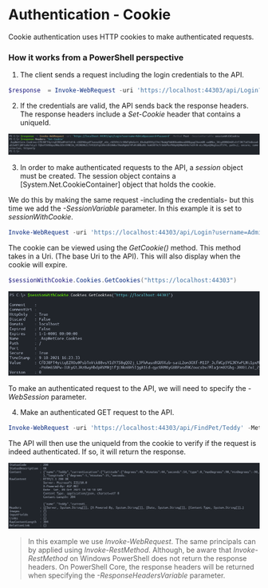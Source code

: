 # Authentication - Cookie

Cookie authentication uses HTTP cookies to make authenticated requests.

### How it works from a PowerShell perspective

1. The client sends a request including the login credentials to the API.

```powershell
$response  = Invoke-WebRequest -uri 'https://localhost:44303/api/Login?username=Admin&password=Password' -Method Post
```

2. If the credentials are valid, the API sends back the response headers. The response headers include a _Set-Cookie_ header that contains a uniqueId.

![responseCookie](.\assets\Authentication-01-CookieAuth-1.png)

3. In order to make authenticated requests to the API, a _session_ object must be created. The session object contains a [System.Net.CookieContainer] object that holds the cookie.

We do this by making the same request -including the credentials- but this time we add the _-SessionVariable_ parameter. In this example it is set to _sessionWithCookie_.

```powershell
Invoke-WebRequest -uri 'https://localhost:44303/api/Login?username=Admin&password=Password' -Method Post -SessionVariable sessionWithCookie
```

The cookie can be viewed using the _GetCookie()_ method. This method takes in a Uri. (The base Uri to the API). This will also display when the cookie will expire.

```powershell
$sessionWithCookie.Cookies.GetCookies("https://localhost:44303")
```

![responseCookie](.\assets\Authentication-01-CookieAuth-2.png)

To make an authenticated request to the API, we will need to specify the _-WebSession_ parameter.

4. Make an authenticated GET request to the API.

```powershell
Invoke-WebRequest -uri 'https://localhost:44303/api/FindPet/Teddy' -Method Get -WebSession $sessionWithCookie
```

The API will then use the uniqueId from the cookie to verify if the request is indeed authenticated. If so, it will return the response.

![responseCookie](.\assets\Authentication-01-CookieAuth-3.png)

> In this example we use _Invoke-WebRequest_. The same principals can by applied using _Invoke-RestMethod_. Although, be aware that _Invoke-RestMethod_ on Windows PowerShell does not return the response headers. On PowerShell Core, the response headers will be returned when specifying the _-ResponseHeadersVariable_ parameter.